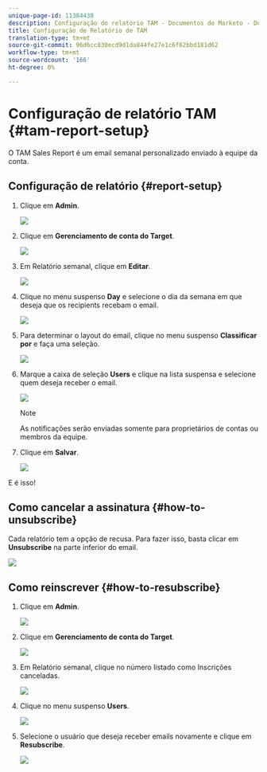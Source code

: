 ```yaml
---
unique-page-id: 11384438
description: Configuração do relatório TAM - Documentos do Marketo - Documentação do produto
title: Configuração de Relatório de TAM
translation-type: tm+mt
source-git-commit: 96d6cc030ecd9d1da844fe27e1c6f62bbd181d62
workflow-type: tm+mt
source-wordcount: '166'
ht-degree: 0%

---
```



# Configuração de relatório TAM {#tam-report-setup}

O TAM Sales Report é um email semanal personalizado enviado à equipe da conta.

## Configuração de relatório {#report-setup}

1. Clique em **Admin**.

   ![](assets/one-3.png)

1. Clique em **Gerenciamento de conta do Target**.

   ![](assets/tam-report-setup-2.png)

1. Em Relatório semanal, clique em **Editar**.

   ![](assets/three-3.png)

1. Clique no menu suspenso **Day** e selecione o dia da semana em que deseja que os recipients recebam o email.

   ![](assets/four-4.png)

1. Para determinar o layout do email, clique no menu suspenso **Classificar por** e faça uma seleção.

   ![](assets/five-3.png)

1. Marque a caixa de seleção **Users** e clique na lista suspensa e selecione quem deseja receber o email.

   ![](assets/six-2.png)

   >[!NOTE]
   >
   >As notificações serão enviadas somente para proprietários de contas ou membros da equipe.

1. Clique em **Salvar**.

   ![](assets/seven-2.png)

E é isso!

## Como cancelar a assinatura {#how-to-unsubscribe}

Cada relatório tem a opção de recusa. Para fazer isso, basta clicar em **Unsubscribe** na parte inferior do email.

![](assets/eight-1.png)

## Como reinscrever {#how-to-resubscribe}

1. Clique em **Admin**.

   ![](assets/one-3.png)

1. Clique em **Gerenciamento de conta do Target**.

   ![](assets/tam-report-setup-10.png)

1. Em Relatório semanal, clique no número listado como Inscrições canceladas.

   ![](assets/nine.png)

1. Clique no menu suspenso **Users**.

   ![](assets/ten.png)

1. Selecione o usuário que deseja receber emails novamente e clique em **Resubscribe**.

   ![](assets/eleven.png)
